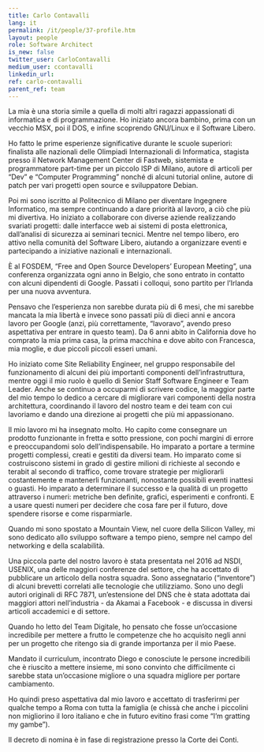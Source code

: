 ```yaml
---
title: Carlo Contavalli
lang: it
permalink: /it/people/37-profile.htm
layout: people
role: Software Architect
is_new: false
twitter_user: CarloContavalli
medium_user: ccontavalli
linkedin_url:
ref: carlo-contavalli
parent_ref: team
---
```

La mia è una storia simile a quella di molti altri ragazzi appassionati di informatica e di programmazione. Ho iniziato ancora bambino, prima con un vecchio MSX, poi il DOS, e infine scoprendo GNU/Linux e il Software Libero.

Ho fatto le prime esperienze significative durante le scuole superiori: finalista alle nazionali delle Olimpiadi Internazionali di Informatica, stagista presso il Network Management Center di Fastweb, sistemista e programmatore part-time per un piccolo ISP di Milano, autore di articoli per “Dev” e “Computer Programming” nonché di alcuni tutorial online, autore di patch per vari progetti open source e sviluppatore Debian.

Poi mi sono iscritto al Politecnico di Milano per diventare Ingegnere Informatico, ma sempre continuando a dare priorità al lavoro, a ciò che più mi divertiva. Ho iniziato a collaborare con diverse aziende realizzando svariati progetti: dalle interfacce web ai sistemi di posta elettronica, dall’analisi di sicurezza ai seminari tecnici. Mentre nel tempo libero, ero attivo nella comunità del Software Libero, aiutando a organizzare eventi e partecipando a iniziative nazionali e internazionali.

È al FOSDEM, “Free and Open Source Developers’ European Meeting”, una conferenza organizzata ogni anno in Belgio, che sono entrato in contatto con alcuni dipendenti di Google. Passati i colloqui, sono partito per l’Irlanda per una nuova avventura.

Pensavo che l’esperienza non sarebbe durata più di 6 mesi, che mi sarebbe mancata la mia libertà e invece sono passati più di dieci anni e ancora lavoro per Google (anzi, più correttamente, “lavoravo”, avendo preso aspettativa per entrare in questo team). Da 6 anni abito in California dove ho comprato la mia prima casa, la prima macchina e dove abito con Francesca, mia moglie, e due piccoli piccoli esseri umani.

Ho iniziato come Site Reliability Engineer, nel gruppo responsabile del funzionamento di alcuni dei più importanti componenti dell’infrastruttura, mentre oggi il mio ruolo è quello di Senior Staff Software Engineer e Team Leader. Anche se continuo a occuparmi di scrivere codice, la maggior parte del mio tempo lo dedico a cercare di migliorare vari componenti della nostra architettura, coordinando il lavoro del nostro team e dei team con cui lavoriamo e dando una direzione ai progetti che più mi appassionano.

Il mio lavoro mi ha insegnato molto. Ho capito come consegnare un prodotto funzionante in fretta e sotto pressione, con pochi margini di errore e preoccupandomi solo dell’indispensabile. Ho imparato a portare a termine progetti complessi, creati e gestiti da diversi team. Ho imparato come si costruiscono sistemi in grado di gestire milioni di richieste al secondo e terabit al secondo di traffico, come trovare strategie per migliorarli costantemente e mantenerli funzionanti, nonostante possibili eventi inattesi o guasti. Ho imparato a determinare il successo e la qualità di un progetto attraverso i numeri: metriche ben definite, grafici, esperimenti e confronti. E a usare questi numeri per decidere che cosa fare per il futuro, dove spendere risorse e come risparmiarle.

Quando mi sono spostato a Mountain View, nel cuore della Silicon Valley, mi sono dedicato allo sviluppo software a tempo pieno, sempre nel campo del networking e della scalabilità.

Una piccola parte del nostro lavoro è stata presentata nel 2016 ad NSDI, USENIX, una delle maggiori conferenze del settore, che ha accettato di pubblicare un articolo della nostra squadra. Sono assegnatario (“inventore”) di alcuni brevetti correlati alle tecnologie che utilizziamo. Sono uno degli autori originali di RFC 7871, un’estensione del DNS che è stata adottata dai maggiori attori nell’industria - da Akamai a Facebook - e discussa in diversi articoli accademici e di settore.

Quando ho letto del Team Digitale, ho pensato che fosse un’occasione incredibile per mettere a frutto le competenze che ho acquisito  negli anni per un progetto che ritengo sia di grande importanza per il mio Paese.

Mandato il curriculum, incontrato Diego e conosciute le persone incredibili che è riuscito a mettere insieme, mi sono convinto che difficilmente ci sarebbe stata un’occasione migliore o una squadra migliore per portare cambiamento.

Ho quindi preso aspettativa dal mio lavoro e accettato di trasferirmi per qualche tempo a Roma con tutta la famiglia (e chissà che anche i piccolini non migliorino il loro italiano e che in futuro evitino frasi come “I’m gratting my gambe”).

Il decreto di nomina è in fase di registrazione presso la Corte dei Conti.
